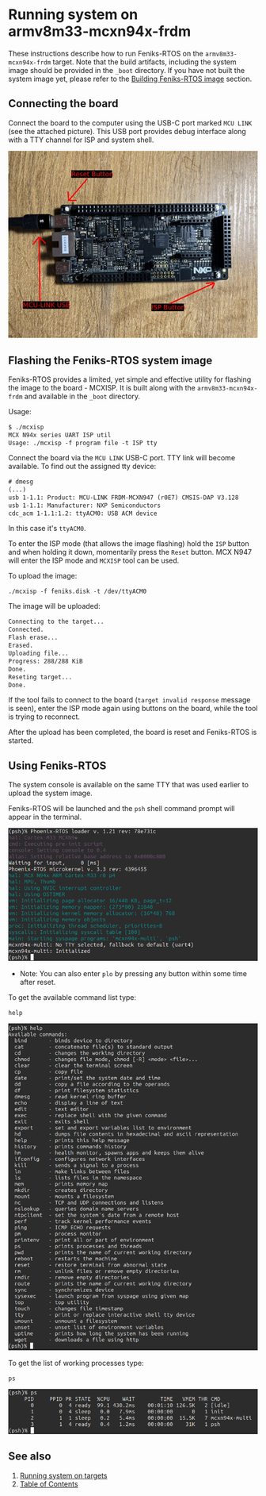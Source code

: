 # Running system on <nobr>armv8m33-mcxn94x-frdm</nobr>

These instructions describe how to run Feniks-RTOS on the `armv8m33-mcxn94x-frdm` target. Note that the build
artifacts, including the system image should be provided in the `_boot` directory. If you have not built the system
image yet, please refer to the [Building Feniks-RTOS image](../building/index.md) section.

## Connecting the board

Connect the board to the computer using the USB-C port marked `MCU LINK` (see the attached picture).
This USB port provides debug interface along with a TTY channel for ISP and system shell.

![Image](_images/mcxn947-evk.png)

## Flashing the Feniks-RTOS system image

Feniks-RTOS provides a limited, yet simple and effective utility for flashing the image to the board - MCXISP.
It is built along with the `armv8m33-mcxn94x-frdm` and available in the `_boot` directory.

Usage:

```console
$ ./mcxisp
MCX N94x series UART ISP util
Usage: ./mcxisp -f program file -t ISP tty
```

Connect the board via the `MCU LINK` USB-C port. TTY link will become available. To find out the assigned tty
device:

```console
# dmesg
(...)
usb 1-1.1: Product: MCU-LINK FRDM-MCXN947 (r0E7) CMSIS-DAP V3.128
usb 1-1.1: Manufacturer: NXP Semiconductors
cdc_acm 1-1.1:1.2: ttyACM0: USB ACM device
```

In this case it's `ttyACM0`.

To enter the ISP mode (that allows the image flashing) hold the `ISP` button and when holding it down,
momentarily press the `Reset` button. MCX N947 will enter the ISP mode and `MCXISP` tool can be used.

To upload the image:

```console
./mcxisp -f feniks.disk -t /dev/ttyACM0
```

The image will be uploaded:

```console
Connecting to the target...
Connected.
Flash erase...
Erased.
Uploading file...
Progress: 288/288 KiB
Done.
Reseting target...
Done.
```

If the tool fails to connect to the board (`target invalid response` message is seen), enter the ISP
mode again using buttons on the board, while the tool is trying to reconnect.

After the upload has been completed, the board is reset and Feniks-RTOS is started.

## Using Feniks-RTOS

The system console is available on the same TTY that was used earlier to upload the system image.

Feniks-RTOS will be launched and the `psh` shell command prompt will appear in the terminal.

![Image](_images/mcxn947-evk-start.png)

- Note: You can also enter `plo` by pressing any button within some time after reset.

To get the available command list type:

```console
help
```

![Image](_images/mcxn947-evk-help.png)

To get the list of working processes type:

```console
ps
```

![Image](_images/mcxn947-evk-ps.png)

## See also

1. [Running system on targets](index.md)
2. [Table of Contents](../index.md)
